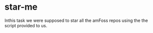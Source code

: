 # star-me
Inthis task we were supposed to star all the amFoss repos using the the script provided to us.
